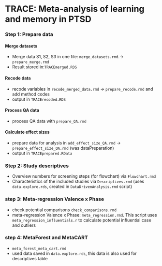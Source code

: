 # TRACE: Meta-analysis of learning and memory in PTSD

### Step 1: Prepare data

#### Merge datasets
- Merge data S1, S2, S3 in one file: `merge_datasets.rmd`.-> `prepare_merge.rmd`
- Result stored in:`TRACEmerged.RDS`
  
#### Recode data
- recode variables in `recode_merged_data.rmd` -> `prepare_recode.rmd` and add method codes
- output in `TRACErecoded.RDS`

#### Process QA data
- process QA data with `prepare_QA.rmd`

#### Calculate effect sizes
- prepare data for analysis in `add_effect_size_QA.rmd` -> `prepare_effect_size_QA.rmd` (was dataPreparation) 
- output in `TRACEprepared.RData` 


### Step 2: Study descriptives
- Overview numbers for screening steps (for flowchart) via `Flowchart.rmd`
- Characteristics of the included studies via `Descriptives.rmd` (uses `data.explore.rds`, created in `DataDrivenAnalysis.rmd` script)

### step 3: Meta-regression Valence x Phase

- check potential comparisons `check_comparisons.rmd`
- meta-regression Valence x Phase: `meta_regression.rmd`. This script uses
`meta_regression_influentials.r` to calculate potential influential case and outliers

### step 4: MetaForest and MetaCART
- `meta_forest_meta_cart.rmd`
- used data saved in `data.explore.rds`, this data is also used for descriptives table
